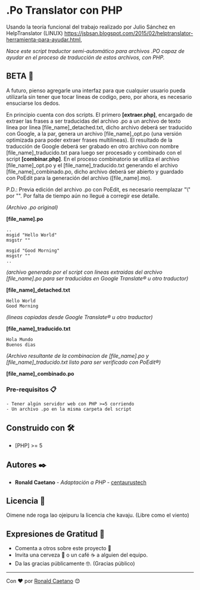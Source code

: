 # .Po Translator con PHP

Usando la teoría funcional del trabajo realizado por Julio Sánchez en HelpTranslator (LINUX)
https://jsbsan.blogspot.com/2015/02/helptranslator-herramienta-para-ayudar.html,

_Nace este script traductor semi-automático para archivos .PO capaz de ayudar en el proceso de traducción de estos archivos, con PHP._


## BETA 🚀

A futuro, pienso agregarle una interfaz para que cualquier usuario pueda utilizarla sin tener que tocar lineas de codigo, pero, por ahora, es necesario ensuciarse los dedos.

En principio cuenta con dos scripts. El primero **[extraer.php]**, encargado de extraer las frases a ser traducidas del archivo .po a un archivo de texto linea por linea [file_name]_detached.txt, dicho archivo deberá ser traducido con Google, a la par, genera un archivo [file_name]_opt.po (una versión optimizada para poder extraer frases multilineas). El resultado de la traducción de Google deberá ser grabado en otro archivo con nombre [file_name]_traducido.txt para luego ser procesado y combinado con el script **[combinar.php]**. En el proceso combinatorio se utiliza el archivo [file_name]_opt.po y el [file_name]_traducido.txt generando el archivo [file_name]_combinado.po, dicho archivo deberá ser abierto y guardado con PoEdit para la generación del archivo ([file_name].mo).

P.D.: Previa edición del archivo .po con PoEdit, es necesario reemplazar "\\" por "\". Por falta de tiempo aún no llegué a corregir ese detalle.

_(Archivo .po original)_

**[file_name].po**
```
..
msgid "Hello World"
msgstr ""

msgid "Good Morning"
msgstr ""
..
```
_(archivo generado por el script con lineas extraidas del archivo [file\_name].po para ser traducidas en Google Translate® u otro traductor)_

**[file_name]_detached.txt**
```
Hello World
Good Morning
```

_(lineas copiadas desde Google Translate® u otro traductor)_

**[file_name]_traducido.txt**
```
Hola Mundo
Buenos dias
```

_(Archivo resultante de la combinacion de [file\_name].po y [file_name]\_traducido.txt listo para ser verificado con PoEdit®)_

**[file_name]_combinado.po**


### Pre-requisitos 📋

```
- Tener algún servidor web con PHP >=5 corriendo
- Un archivo .po en la misma carpeta del script
```
## Construido con 🛠️

* [PHP] >= 5

## Autores ✒️

* **Ronald Caetano** - *Adaptación a PHP* - [centaurustech](https://github.com/centaurustech)

## Licencia 📄

Oimene nde roga lao ojeipuru la licencia che kavaju. (Libre como el viento)

## Expresiones de Gratitud 🎁

* Comenta a otros sobre este proyecto 📢
* Invita una cerveza 🍺 o un café ☕ a alguien del equipo. 
* Da las gracias públicamente 🤓. (Gracias público)

---
Con ❤️ por [Ronald Caetano](https://github.com/centaurustech) 😊
